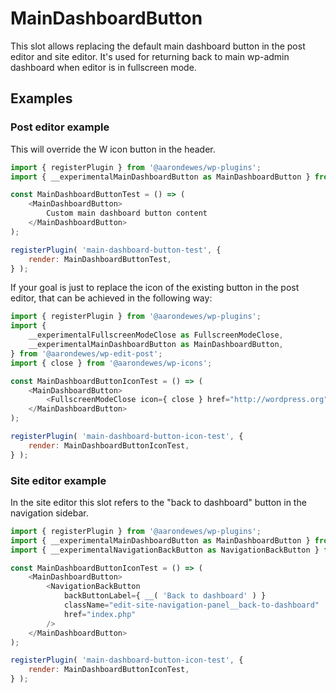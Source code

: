# MainDashboardButton

This slot allows replacing the default main dashboard button in the post editor and site editor.
It's used for returning back to main wp-admin dashboard when editor is in fullscreen mode.

## Examples

### Post editor example

This will override the W icon button in the header.

```js
import { registerPlugin } from '@aarondewes/wp-plugins';
import { __experimentalMainDashboardButton as MainDashboardButton } from '@aarondewes/wp-edit-post';

const MainDashboardButtonTest = () => (
	<MainDashboardButton>
		Custom main dashboard button content
	</MainDashboardButton>
);

registerPlugin( 'main-dashboard-button-test', {
	render: MainDashboardButtonTest,
} );
```

If your goal is just to replace the icon of the existing button in
the post editor, that can be achieved in the following way:

```js
import { registerPlugin } from '@aarondewes/wp-plugins';
import {
	__experimentalFullscreenModeClose as FullscreenModeClose,
	__experimentalMainDashboardButton as MainDashboardButton,
} from '@aarondewes/wp-edit-post';
import { close } from '@aarondewes/wp-icons';

const MainDashboardButtonIconTest = () => (
	<MainDashboardButton>
		<FullscreenModeClose icon={ close } href="http://wordpress.org" />
	</MainDashboardButton>
);

registerPlugin( 'main-dashboard-button-icon-test', {
	render: MainDashboardButtonIconTest,
} );
```

### Site editor example

In the site editor this slot refers to the "back to dashboard" button in the navigation sidebar.

```js
import { registerPlugin } from '@aarondewes/wp-plugins';
import { __experimentalMainDashboardButton as MainDashboardButton } from '@aarondewes/wp-edit-site';
import { __experimentalNavigationBackButton as NavigationBackButton } from '@aarondewes/wp-components';

const MainDashboardButtonIconTest = () => (
	<MainDashboardButton>
		<NavigationBackButton
			backButtonLabel={ __( 'Back to dashboard' ) }
			className="edit-site-navigation-panel__back-to-dashboard"
			href="index.php"
		/>
	</MainDashboardButton>
);

registerPlugin( 'main-dashboard-button-icon-test', {
	render: MainDashboardButtonIconTest,
} );
```

